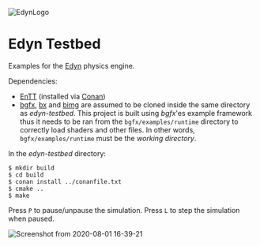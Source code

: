 ![EdynLogo](https://xissburg.com/images/EdynLogo.svg)

# Edyn Testbed

Examples for the [Edyn](https://github.com/xissburg/edyn) physics engine.

Dependencies:
- [EnTT](https://github.com/skypjack/entt) (installed via [Conan](https://conan.io/))
- [bgfx](https://github.com/bkaradzic/bgfx), [bx](https://github.com/bkaradzic/bx) and [bimg](https://github.com/bkaradzic/bimg) are assumed to be cloned inside the same directory as _edyn-testbed_. This project is built using _bgfx_'es example framework thus it needs to be ran from the `bgfx/examples/runtime` directory to correctly load shaders and other files. In other words, `bgfx/examples/runtime` must be the _working directory_.

In the _edyn-testbed_ directory:

```
$ mkdir build
$ cd build
$ conan install ../conanfile.txt
$ cmake ..
$ make
```

Press `P` to pause/unpause the simulation. Press `L` to step the simulation when paused.

![Screenshot from 2020-08-01 16-39-21](https://user-images.githubusercontent.com/762769/111734026-3947e280-8847-11eb-9ee5-a284295af185.png)
